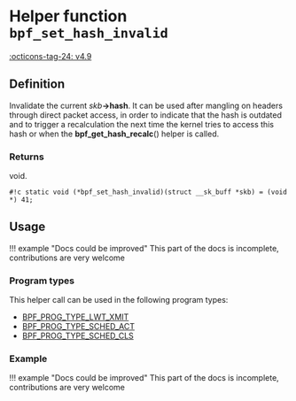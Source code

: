 # Helper function `bpf_set_hash_invalid`

<!-- [FEATURE_TAG](bpf_set_hash_invalid) -->
[:octicons-tag-24: v4.9](https://github.com/torvalds/linux/commit/7a4b28c6cc9ffac50f791b99cc7e46106436e5d8)
<!-- [/FEATURE_TAG] -->

## Definition

<!-- [HELPER_FUNC_DEF] -->
Invalidate the current _skb_**->hash**. It can be used after mangling on headers through direct packet access, in order to indicate that the hash is outdated and to trigger a recalculation the next time the kernel tries to access this hash or when the **bpf_get_hash_recalc**() helper is called.

### Returns

void.

`#!c static void (*bpf_set_hash_invalid)(struct __sk_buff *skb) = (void *) 41;`
<!-- [/HELPER_FUNC_DEF] -->

## Usage

!!! example "Docs could be improved"
    This part of the docs is incomplete, contributions are very welcome

### Program types

This helper call can be used in the following program types:

<!-- DO NOT EDIT MANUALLY -->
<!-- [HELPER_FUNC_PROG_REF] -->
 * [BPF_PROG_TYPE_LWT_XMIT](../program-type/BPF_PROG_TYPE_LWT_XMIT.md)
 * [BPF_PROG_TYPE_SCHED_ACT](../program-type/BPF_PROG_TYPE_SCHED_ACT.md)
 * [BPF_PROG_TYPE_SCHED_CLS](../program-type/BPF_PROG_TYPE_SCHED_CLS.md)
<!-- [/HELPER_FUNC_PROG_REF] -->

### Example

!!! example "Docs could be improved"
    This part of the docs is incomplete, contributions are very welcome
